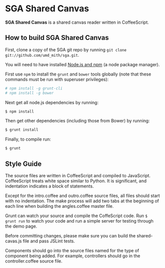 SGA Shared Canvas
=================

**SGA Shared Canvas** is a shared canvas reader written in CoffeeScript.

How to build SGA Shared Canvas
---------------------------------------

First, clone a copy of the SGA git repo by running `git clone git://github.com/umd_mith/sga.git`.

You will need to have installed [Node.js and npm](http://nodejs.org/) (a node package manager).

First use `npm` to install the `grunt` and `bower` tools globally
(note that these commands must be run with superuser privileges):

``` bash
# npm install -g grunt-cli
# npm install -g bower
```

Next get all node.js dependencies by running:

``` bash
$ npm install
```

Then get other dependencies (including those from Bower) by running:

``` bash
$ grunt install
```

Finally, to compile run:

``` bash
$ grunt
```

Style Guide
-----------

The source files are written in CoffeeScript and compiled to JavaScript. CoffeeScript treats white space similar
to Python. It is significant, and indentation indicates a block of statements.

Except for the intro.coffee and outro.coffee source files, all files should start with no indentation.
The make process will add two tabs at the beginning of each line when building the angles.coffee master file.

Grunt can watch your source and compile the CoffeScript code. Run `$ grunt run` to watch your code and run a simple server for testing through the demo page.

Before committing changes, please make sure you can build the shared-cavas.js file and pass JSLint tests.

Components should go into the source files named for the type of component being added. For example, controllers should
go in the controller.coffee source file.
